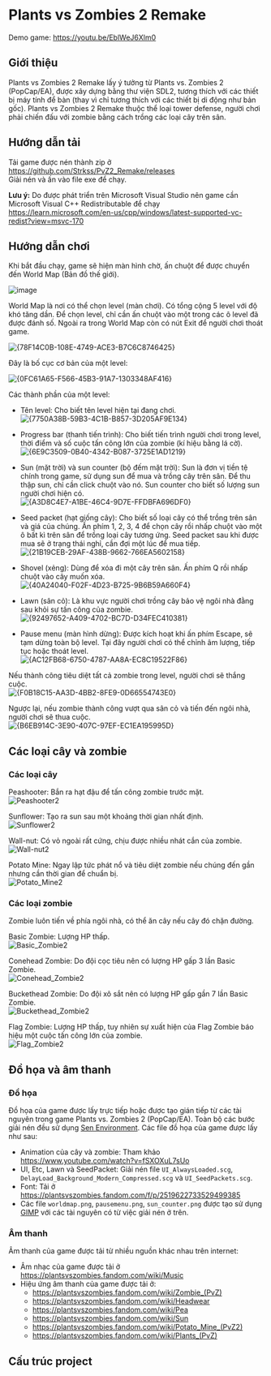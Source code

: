 # Plants vs Zombies 2 Remake

Demo game: https://youtu.be/EblWeJ6Xlm0

## Giới thiệu
Plants vs Zombies 2 Remake lấy ý tưởng từ Plants vs. Zombies 2 (PopCap/EA), được xây dựng bằng thư viện SDL2, tương thích với các thiết bị máy tính để bàn (thay vì chỉ tương thích với các thiết bị di động như bản gốc). Plants vs Zombies 2 Remake thuộc thể loại tower defense, người chơi phải chiến đấu với zombie bằng cách trồng các loại cây trên sân.

## Hướng dẫn tải

Tải game được nén thành zip ở https://github.com/Strkss/PvZ2_Remake/releases  
Giải nén và ấn vào file exe để chạy.  

**Lưu ý:** Do được phát triển trên Microsoft Visual Studio nên game cần Microsoft Visual C++ Redistributable để chạy https://learn.microsoft.com/en-us/cpp/windows/latest-supported-vc-redist?view=msvc-170

## Hướng dẫn chơi

Khi bắt đầu chạy, game sẽ hiện màn hình chờ, ấn chuột để được chuyển đến World Map (Bản đồ thế giới).

![image](https://github.com/user-attachments/assets/a5ef7cf5-41e0-42ad-8fca-98735a45d43a)

World Map là nơi có thể chọn level (màn chơi). Có tổng cộng 5 level với độ khó tăng dần. Để chọn level, chỉ cần ấn chuột vào một trong các ô level đã được đánh số. Ngoài ra trong World Map còn có nút Exit để người chơi thoát game.

![{78F14C0B-108E-4749-ACE3-B7C6C8746425}](https://github.com/user-attachments/assets/3fadfab3-278a-4b6e-9af7-81c80c419951)

Đây là bố cục cơ bản của một level:

![{0FC61A65-F566-45B3-91A7-1303348AF416}](https://github.com/user-attachments/assets/992938b4-d4b8-40f0-8fda-c1552e523824)

Các thành phần của một level:

- Tên level: Cho biết tên level hiện tại đang chơi.  
![{7750A38B-59B3-4C1B-B857-3D205AF9E134}](https://github.com/user-attachments/assets/789dc2f6-6796-4c57-b78b-03278f02da5b)

- Progress bar (thanh tiến trình): Cho biết tiến trình người chơi trong level, thời điểm và số cuộc tấn công lớn của zombie (kí hiệu bằng lá cờ).  
![{6E9C3509-0B40-4342-B087-3725E1AD1219}](https://github.com/user-attachments/assets/ce47fb52-c764-4244-9914-37e80edf3e2f)

- Sun (mặt trời) và sun counter (bộ đếm mặt trời): Sun là đơn vị tiền tệ chính trong game, sử dụng sun để mua và trồng cây trên sân. Để thu thập sun, chỉ cần click chuột vào nó. Sun counter cho biết số lượng sun người chơi hiện có.  
![{A3D8C4E7-A1BE-46C4-9D7E-FFDBFA696DF0}](https://github.com/user-attachments/assets/4ab0fff0-bdd0-48bf-a604-62c57cafb086)

- Seed packet (hạt giống cây): Cho biết số loại cây có thể trồng trên sân và giá của chúng. Ấn phím 1, 2, 3, 4 để chọn cây rồi nhấp chuột vào một ô bất kì trên sân để trồng loại cây tương ứng. Seed packet sau khi được mua sẽ ở trạng thái nghỉ, cần đợi một lúc để mua tiếp.  
![{21B19CEB-29AF-438B-9662-766EA5602158}](https://github.com/user-attachments/assets/1c44f255-a8b0-4353-8b11-222d017c3009)

- Shovel (xẻng): Dùng để xóa đi một cây trên sân. Ấn phím Q rồi nhấp chuột vào cây muốn xóa.  
![{40A24040-F02F-4D23-B725-9B6B59A660F4}](https://github.com/user-attachments/assets/664cef84-52c9-494a-bc38-ca7859ec3d8e)

- Lawn (sân cỏ): Là khu vực người chơi trồng cây bảo vệ ngôi nhà đằng sau khỏi sự tấn công của zombie.
![{92497652-A409-4702-BC7D-D34FEC410381}](https://github.com/user-attachments/assets/cd6d3695-25b7-47aa-aa41-26d588b969c7)

- Pause menu (màn hình dừng): Được kích hoạt khi ấn phím Escape, sẽ tạm dừng toàn bộ level. Tại đây người chơi có thể chỉnh âm lượng, tiếp tục hoặc thoát level.  
![{AC12FB68-6750-4787-AA8A-EC8C19522F86}](https://github.com/user-attachments/assets/d47962f3-fc3a-4890-b2af-b982bd11c0d3)

Nếu thành công tiêu diệt tất cả zombie trong level, người chơi sẽ thắng cuộc.  
![{F0B18C15-AA3D-4BB2-8FE9-0D66554743E0}](https://github.com/user-attachments/assets/4f60355f-8874-41bc-9591-6ec5eae1f8f0)

Ngược lại, nếu zombie thành công vượt qua sân cỏ và tiến đến ngôi nhà, người chơi sẽ thua cuộc.  
![{B6EB914C-3E90-407C-97EF-EC1EA195995D}](https://github.com/user-attachments/assets/57732070-f663-4f88-b531-a6c44e6cd287)

## Các loại cây và zombie

### Các loại cây

Peashooter: Bắn ra hạt đậu để tấn công zombie trước mặt.  
![Peashooter2](https://github.com/user-attachments/assets/d5884b43-fce8-4e02-8b83-8aad96f2ce8a)  

Sunflower: Tạo ra sun sau một khoảng thời gian nhất định.  
![Sunflower2](https://github.com/user-attachments/assets/e27bbb22-9686-41ab-b691-8736a89f93c6)  

Wall-nut: Có vỏ ngoài rất cứng, chịu được nhiều nhát cắn của zombie.  
![Wall-nut2](https://github.com/user-attachments/assets/a3767d64-3006-472e-9caf-a2ae7df080c0)

Potato Mine: Ngay lập tức phát nổ và tiêu diệt zombie nếu chúng đến gần nhưng cần thời gian để chuẩn bị.  
![Potato_Mine2](https://github.com/user-attachments/assets/a157aee8-c814-49f7-b9da-d3c9077a9746)

### Các loại zombie

Zombie luôn tiến về phía ngôi nhà, có thể ăn cây nếu cây đó chặn đường.

Basic Zombie: Lượng HP thấp.  
![Basic_Zombie2](https://github.com/user-attachments/assets/b669cae5-0556-467c-84c1-3bc1f64db02c)

Conehead Zombie: Do đội cọc tiêu nên có lượng HP gấp 3 lần Basic Zombie.  
![Conehead_Zombie2](https://github.com/user-attachments/assets/cb4dfc93-58bc-4b3d-b1b5-b751052c39a4)

Buckethead Zombie: Do đội xô sắt nên có lượng HP gấp gần 7 lần Basic Zombie.   
![Buckethead_Zombie2](https://github.com/user-attachments/assets/feefdfd2-4509-4ea7-8c25-f8ceda6927f3)

Flag Zombie: Lượng HP thấp, tuy nhiên sự xuất hiện của Flag Zombie báo hiệu một cuộc tấn công lớn của zombie.   
![Flag_Zombie2](https://github.com/user-attachments/assets/dbfe8963-6757-4a1b-83ef-5756a544cb0d)

## Đồ họa và âm thanh

### Đồ họa
Đồ họa của game được lấy trực tiếp hoặc được tạo gián tiếp từ các tài nguyên trong game Plants vs. Zombies 2 (PopCap/EA). Toàn bộ các bước giải nén đều sử dụng [Sen Environment](https://github.com/harumazzz/Sen.Environment). Các file đồ họa của game được lấy như sau:
- Animation của cây và zombie: Tham khảo https://www.youtube.com/watch?v=fSXOXuL7sUo
- UI, Etc, Lawn và SeedPacket: Giải nén file `UI_AlwaysLoaded.scg`,  `DelayLoad_Background_Modern_Compressed.scg` và `UI_SeedPackets.scg`.
- Font: Tải ở https://plantsvszombies.fandom.com/f/p/2519622733529499385
- Các file `worldmap.png`, `pausemenu.png`, `sun_counter.png` được tạo sử dụng [GIMP](https://www.gimp.org/) với các tài nguyên có từ việc giải nén ở trên.

### Âm thanh
Âm thanh của game được tải từ nhiều nguồn khác nhau trên internet:
- Âm nhạc của game được tải ở https://plantsvszombies.fandom.com/wiki/Music
- Hiệu ứng âm thanh của game được tải ở:
  -  https://plantsvszombies.fandom.com/wiki/Zombie_(PvZ)
  -  https://plantsvszombies.fandom.com/wiki/Headwear
  -  https://plantsvszombies.fandom.com/wiki/Pea
  -  https://plantsvszombies.fandom.com/wiki/Sun
  -  https://plantsvszombies.fandom.com/wiki/Potato_Mine_(PvZ2)
  -  https://plantsvszombies.fandom.com/wiki/Plants_(PvZ)

## Cấu trúc project

